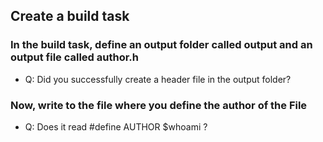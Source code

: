 ## Create a build task

### In the build task, define an output folder called output and an output file called author.h
- Q: Did you successfully create a header file in the output folder?

### Now, write to the file where you define the author of the File
- Q: Does it read #define AUTHOR $whoami ?
